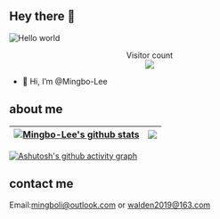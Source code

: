 ## Hey there :wave:

<img src="https://raw.githubusercontent.com/sagar-viradiya/sagar-viradiya/master/resources/banner.png" alt="Hello world">

<p align="center"> 
  Visitor count<br>
  <img src="https://profile-counter.glitch.me/Mingbo-Lee/count.svg" />
</p>

- 👋 Hi, I’m @Mingbo-Lee

## about me 
| <a href="https://github.com/anuraghazra/github-readme-stats"><img align="center" src="https://github-readme-stats.vercel.app/api?username=Mingbo-Lee&show_icons=true&include_all_commits=true&theme=tokyonight&hide_border=true" alt="Mingbo-Lee's github stats" /></a> | <a href="https://github.com/anuraghazra/github-readme-stats"><img  src="https://github-readme-streak-stats.herokuapp.com/?user=Mingbo-Lee" /></a> |
| ------------- | ------------- |


[![Ashutosh's github activity graph](https://github-readme-activity-graph.vercel.app/graph?username=Mingbo-Lee&theme=github-compact)](https://github.com/ashutosh00710/github-readme-activity-graph)

## contact me 
Email:mingboli@outlook.com or walden2019@163.com
  


